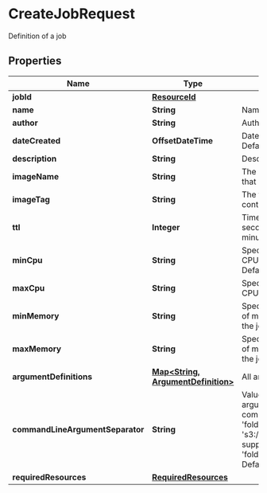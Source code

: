 

# CreateJobRequest

Definition of a job

## Properties

| Name | Type | Description | Notes |
|------------ | ------------- | ------------- | -------------|
|**jobId** | [**ResourceId**](ResourceId.md) |  |  |
|**name** | **String** | Name of the job |  |
|**author** | **String** | Author of the job |  [optional] |
|**dateCreated** | **OffsetDateTime** | Date when job was created. Defaults to now. |  [optional] |
|**description** | **String** | Description of this job |  |
|**imageName** | **String** | The name of the Docker image that contains this job |  |
|**imageTag** | **String** | The tag of the Docker image that contains this job |  |
|**ttl** | **Integer** | Time To Live of the job run in seconds  Defaults to 5 minutes(300) |  [optional] |
|**minCpu** | **String** | Specifies minimum number of CPUs to be allocated for the job  Default to 2 |  [optional] |
|**maxCpu** | **String** | Specifies maximum number of CPUs to be allocated for the job |  [optional] |
|**minMemory** | **String** | Specifies the minimum amount of memory to be allocated for the job |  [optional] |
|**maxMemory** | **String** | Specifies the maximum amount of memory to be allocated for the job |  [optional] |
|**argumentDefinitions** | [**Map&lt;String, ArgumentDefinition&gt;**](ArgumentDefinition.md) | All arguments for this job to run |  |
|**commandLineArgumentSeparator** | **String** | Value to separate command line arguments  e.g : If a job has a command line argument named &#39;folder&#39; and the runtime value is &#39;s3://path&#39; then this  would be supplied to the command as &#39;folder{separatorValue}s3://path&#39;  Default to a space |  [optional] |
|**requiredResources** | [**RequiredResources**](RequiredResources.md) |  |  |



